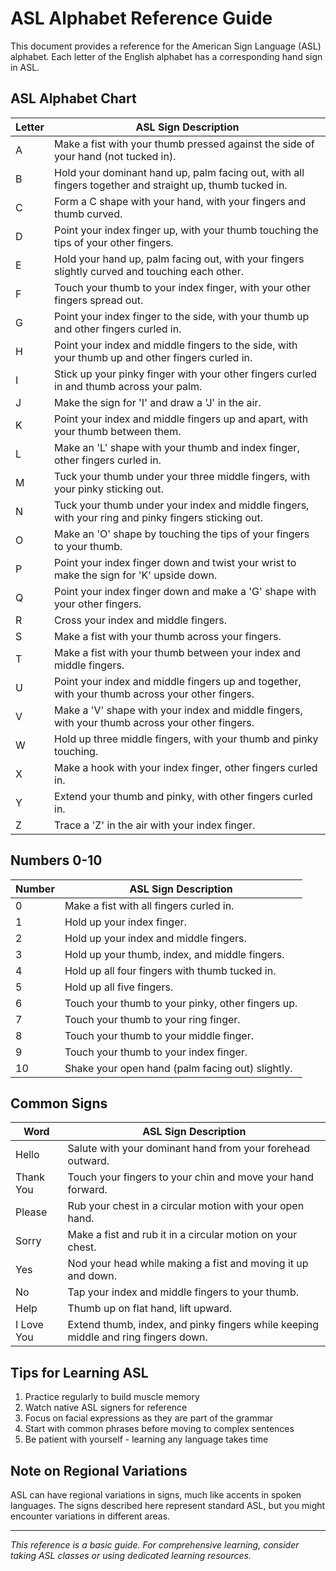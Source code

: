 # ASL Alphabet Reference Guide

This document provides a reference for the American Sign Language (ASL) alphabet. Each letter of the English alphabet has a corresponding hand sign in ASL.

## ASL Alphabet Chart

| Letter | ASL Sign Description |
|--------|----------------------|
| A | Make a fist with your thumb pressed against the side of your hand (not tucked in). |
| B | Hold your dominant hand up, palm facing out, with all fingers together and straight up, thumb tucked in. |
| C | Form a C shape with your hand, with your fingers and thumb curved. |
| D | Point your index finger up, with your thumb touching the tips of your other fingers. |
| E | Hold your hand up, palm facing out, with your fingers slightly curved and touching each other. |
| F | Touch your thumb to your index finger, with your other fingers spread out. |
| G | Point your index finger to the side, with your thumb up and other fingers curled in. |
| H | Point your index and middle fingers to the side, with your thumb up and other fingers curled in. |
| I | Stick up your pinky finger with your other fingers curled in and thumb across your palm. |
| J | Make the sign for 'I' and draw a 'J' in the air. |
| K | Point your index and middle fingers up and apart, with your thumb between them. |
| L | Make an 'L' shape with your thumb and index finger, other fingers curled in. |
| M | Tuck your thumb under your three middle fingers, with your pinky sticking out. |
| N | Tuck your thumb under your index and middle fingers, with your ring and pinky fingers sticking out. |
| O | Make an 'O' shape by touching the tips of your fingers to your thumb. |
| P | Point your index finger down and twist your wrist to make the sign for 'K' upside down. |
| Q | Point your index finger down and make a 'G' shape with your other fingers. |
| R | Cross your index and middle fingers. |
| S | Make a fist with your thumb across your fingers. |
| T | Make a fist with your thumb between your index and middle fingers. |
| U | Point your index and middle fingers up and together, with your thumb across your other fingers. |
| V | Make a 'V' shape with your index and middle fingers, with your thumb across your other fingers. |
| W | Hold up three middle fingers, with your thumb and pinky touching. |
| X | Make a hook with your index finger, other fingers curled in. |
| Y | Extend your thumb and pinky, with other fingers curled in. |
| Z | Trace a 'Z' in the air with your index finger. |

## Numbers 0-10

| Number | ASL Sign Description |
|--------|----------------------|
| 0 | Make a fist with all fingers curled in. |
| 1 | Hold up your index finger. |
| 2 | Hold up your index and middle fingers. |
| 3 | Hold up your thumb, index, and middle fingers. |
| 4 | Hold up all four fingers with thumb tucked in. |
| 5 | Hold up all five fingers. |
| 6 | Touch your thumb to your pinky, other fingers up. |
| 7 | Touch your thumb to your ring finger. |
| 8 | Touch your thumb to your middle finger. |
| 9 | Touch your thumb to your index finger. |
| 10 | Shake your open hand (palm facing out) slightly. |

## Common Signs

| Word | ASL Sign Description |
|------|----------------------|
| Hello | Salute with your dominant hand from your forehead outward. |
| Thank You | Touch your fingers to your chin and move your hand forward. |
| Please | Rub your chest in a circular motion with your open hand. |
| Sorry | Make a fist and rub it in a circular motion on your chest. |
| Yes | Nod your head while making a fist and moving it up and down. |
| No | Tap your index and middle fingers to your thumb. |
| Help | Thumb up on flat hand, lift upward. |
| I Love You | Extend thumb, index, and pinky fingers while keeping middle and ring fingers down. |

## Tips for Learning ASL

1. Practice regularly to build muscle memory
2. Watch native ASL signers for reference
3. Focus on facial expressions as they are part of the grammar
4. Start with common phrases before moving to complex sentences
5. Be patient with yourself - learning any language takes time

## Note on Regional Variations

ASL can have regional variations in signs, much like accents in spoken languages. The signs described here represent standard ASL, but you might encounter variations in different areas.

---
*This reference is a basic guide. For comprehensive learning, consider taking ASL classes or using dedicated learning resources.*
